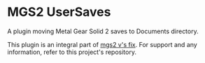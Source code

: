 # MGS2 UserSaves

A plugin moving Metal Gear Solid 2 saves to Documents directory.

This plugin is an integral part of [mgs2 v's fix](https://github.com/VFansss/mgs2-v-s-fix).
For support and any information, refer to this project's repository.
